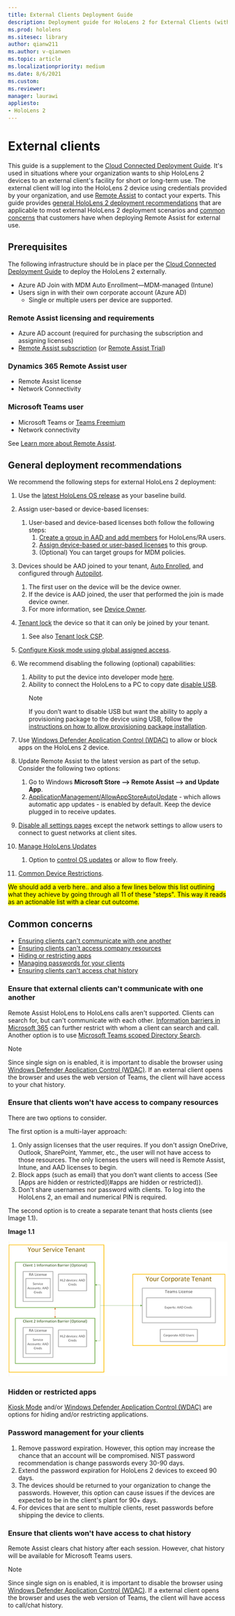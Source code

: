 ```yaml
---
title: External Clients Deployment Guide
description: Deployment guide for HoloLens 2 for External Clients (with Remote assist as an example)
ms.prod: hololens
ms.sitesec: library
author: qianw211
ms.author: v-qianwen
ms.topic: article
ms.localizationpriority: medium
ms.date: 8/6/2021
ms.custom: 
ms.reviewer: 
manager: laurawi
appliesto:
- HoloLens 2
---
```


# External clients

This guide is a supplement to the [Cloud Connected Deployment Guide](hololens2-cloud-connected-overview.md). It's used in situations where your organization wants to ship HoloLens 2 devices to an external client's facility for short or long-term use. The external client will log into the HoloLens 2 device using credentials provided by your organization, and use [Remote Assist](/dynamics365/mixed-reality/remote-assist/ra-overview) to contact your experts. This guide provides [general HoloLens 2 deployment recommendations](#general-deployment-recommendations) that are applicable to most external HoloLens 2 deployment scenarios and [common concerns](#common-concerns) that customers have when deploying Remote Assist for external use. 

## Prerequisites

The following infrastructure should be in place per the [Cloud Connected Deployment Guide](hololens2-cloud-connected-overview.md) to deploy the HoloLens 2 externally.

- Azure AD Join with MDM Auto Enrollment—MDM-managed (Intune)
- Users sign in with their own corporate account (Azure AD)
    - Single or multiple users per device are supported.

### Remote Assist licensing and requirements

- Azure AD account (required for purchasing the subscription and assigning licenses)
- [Remote Assist subscription](/dynamics365/mixed-reality/remote-assist/buy-and-deploy-remote-assist) (or [Remote Assist Trial](/dynamics365/mixed-reality/remote-assist/try-remote-assist))

### Dynamics 365 Remote Assist user

- Remote Assist license
- Network Connectivity

### Microsoft Teams user

- Microsoft Teams or [Teams Freemium](https://products.office.com/microsoft-teams/free)
- Network connectivity

See [Learn more about Remote Assist](/hololens/hololens2-cloud-connected-overview#learn-about-remote-assist).

## General deployment recommendations

We recommend the following steps for external HoloLens 2 deployment:

1. Use the [latest HoloLens OS release](https://aka.ms/hololens2download) as your baseline build.
1. Assign user-based or device-based licenses:
    1. User-based and device-based licenses both follow the following steps:
        1. [Create a group in AAD and add members](/azure/active-directory/fundamentals/active-directory-groups-create-azure-portal#create-a-basic-group-and-add-members) for HoloLens/RA users.
        1. [Assign device-based or user-based licenses](/azure/active-directory/enterprise-users/licensing-groups-assign#:~:text=In%20this%20article%201%20Assign%20the%20required%20licenses,3%20Check%20for%20license%20problems%20and%20resolve%20them) to this group.
        1. (Optional) You can target groups for MDM policies.

1. Devices should be AAD joined to your tenant, [Auto Enrolled](/hololens/hololens-enroll-mdm#auto-enrollment-in-mdm), and configured through [Autopilot](/hololens/hololens2-autopilot).
    1. The first user on the device will be the device owner.
    1. If the device is AAD joined, the user that performed the join is made device owner.
    1. For more information, see [Device Owner](/hololens/security-adminless-os#device-owner).
1. [Tenant lock](/hololens/hololens-release-notes#tenantlockdown-csp-and-autopilot) the device so that it can only be joined by your tenant.
    1. See also [Tenant lock CSP](/windows/client-management/mdm/tenantlockdown-csp).
1. [Configure Kiosk mode using global assigned access](/hololens/hololens-global-assigned-access-kiosk).
1. We recommend disabling the following (optional) capabilities:
    1. Ability to put the device into developer mode [here](/windows/client-management/mdm/policy-csp-applicationmanagement#applicationmanagement-allowdeveloperunlock).
    1. Ability to connect the HoloLens to a PC to copy date [disable USB](/windows/client-management/mdm/policy-csp-connectivity#connectivity-allowusbconnection).
       > [!NOTE]
        > If you don’t want to disable USB but want the ability to apply a provisioning package to the device using USB, follow the [instructions on how to allow provisioning package installation](/windows/client-management/mdm/policy-csp-security#security-allowaddprovisioningpackage).

1. Use [Windows Defender Application Control (WDAC)](/hololens/windows-defender-application-control-wdac) to allow or block apps on the HoloLens 2 device.
1. Update Remote Assist to the latest version as part of the setup. Consider the following two options:
    1. Go to Windows **Microsoft Store --> Remote Assist --> and Update App**.
    1. [ApplicationManagement/AllowAppStoreAutoUpdate](/windows/client-management/mdm/policy-csp-applicationmanagement#applicationmanagement-allowappstoreautoupdate) - which allows automatic app updates - is enabled by default. Keep the device plugged in to receive updates.
1. [Disable all settings pages](/hololens/settings-uri-list) except the network settings to allow users to connect to guest networks at client sites.
1. [Manage HoloLens Updates](/hololens/hololens-updates)
    1. Option to [control OS updates](/mem/intune/protect/windows-update-for-business-configure#create-and-assign-update-rings) or allow to flow freely.
1. [Common Device Restrictions](/hololens/hololens-common-device-restrictions).

<mark>  We should add a verb here.. and also a few lines below this list outlining what they achieve by going through all 11 of these "steps".  This way it reads as an actionable list with a clear cut outcome. </mark>

## Common concerns

- [Ensuring clients can't communicate with one another](#ensure-that-external-clients-cant-communicate-with-one-another)
- [Ensuring clients can't access company resources](#ensure-that-clients-do-not-have-access-to-company-resources)
- [Hiding or restricting apps](#hidden-or-restricted-apps)
- [Managing passwords for your clients](#password-management-for-your-clients) 
- [Ensuring clients can't access chat history](#ensure-that-clients-do-not-have-access-to-chat-history)

### Ensure that external clients can't communicate with one another

Remote Assist HoloLens to HoloLens calls aren't supported. Clients can search for, but can't communicate with each other. [Information barriers in Microsoft 365](/microsoft-365/compliance/information-barriers) can further restrict with whom a client can search and call. Another option is to use [Microsoft Teams scoped Directory Search](/MicrosoftTeams/teams-scoped-directory-search).

 > [!NOTE]
> Since single sign on is enabled, it is important to disable the browser using [Windows Defender Application Control (WDAC)](/hololens/windows-defender-application-control-wdac). If an external client opens the browser and uses the web version of Teams, the client will have access to your chat history.

### Ensure that clients won't have access to company resources

There are two options to consider.

The first option is a multi-layer approach:

1. Only assign licenses that the user requires. If you don't assign OneDrive, Outlook, SharePoint, Yammer, etc., the user will not have access to those resources. The only licenses the users will need is Remote Assist, Intune, and AAD licenses to begin.
1. Block apps (such as email) that you don’t want clients to access (See [Apps are hidden or restricted](#apps are hidden or restricted)).
1. Don't share usernames nor password with clients. To log into the HoloLens 2, an email and numerical PIN is required.

The second option is to create a separate tenant that hosts clients (see Image 1.1).

**Image 1.1**

![Service Tenant Image](./images/hololens-service-tenant-image.png)

### Hidden or restricted apps

[Kiosk Mode](/hololens/hololens-kiosk) and/or [Windows Defender Application Control (WDAC)](/hololens/windows-efender-application-control-wdac) are options for hiding and/or restricting applications.

### Password management for your clients

1. Remove password expiration. However, this option may increase the chance that an account will be compromised. NIST password recommendation is change passwords every 30-90 days.
1. Extend the password expiration for HoloLens 2 devices to exceed 90 days.
1. The devices should be returned to your organization to change the passwords. However, this option can cause issues if the devices are expected to be in the client's plant for 90+ days.  
1. For devices that are sent to multiple clients, reset passwords before shipping the device to clients.

### Ensure that clients won't have access to chat history

Remote Assist clears chat history after each session. However, chat history will be available for Microsoft Teams users.

> [!NOTE]
> Since single sign on is enabled, it is important to disable the browser using [Windows Defender Application Control (WDAC)](/hololens/windows-defender-application-control-wdac).  If a external client opens the browser and uses the web version of Teams, the client will have access to call/chat history.
